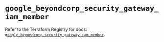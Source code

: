 # `google_beyondcorp_security_gateway_iam_member`

Refer to the Terraform Registry for docs: [`google_beyondcorp_security_gateway_iam_member`](https://registry.terraform.io/providers/hashicorp/google-beta/6.39.0/docs/resources/google_beyondcorp_security_gateway_iam_member).
